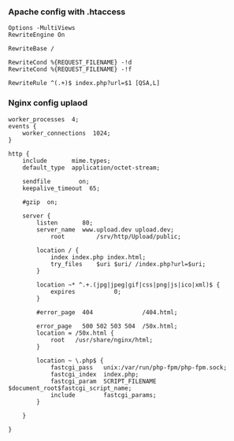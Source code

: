 ### Apache config with .htaccess
    Options -MultiViews
    RewriteEngine On
    
    RewriteBase /
    
    RewriteCond %{REQUEST_FILENAME} -!d
    RewriteCond %{REQUEST_FILENAME} -!f
    
    RewriteRule ^(.+)$ index.php?url=$1 [QSA,L]


### Nginx config uplaod

    worker_processes  4;
    events {
        worker_connections  1024;
    }

    http {
        include       mime.types;
        default_type  application/octet-stream;

        sendfile        on;
        keepalive_timeout  65;

        #gzip  on;

        server {
            listen       80;
            server_name  www.upload.dev upload.dev;
	            root 	     /srv/http/Upload/public;

            location / {
                index index.php index.html;
	            try_files    $uri $uri/ /index.php?url=$uri;
            }

            location ~* ^.+.(jpg|jpeg|gif|css|png|js|ico|xml)$ {
                expires           0;
            }

            #error_page  404              /404.html;

            error_page   500 502 503 504  /50x.html;
            location = /50x.html {
                root   /usr/share/nginx/html;
            }

            location ~ \.php$ {
                fastcgi_pass   unix:/var/run/php-fpm/php-fpm.sock;	
                fastcgi_index  index.php;
                fastcgi_param  SCRIPT_FILENAME $document_root$fastcgi_script_name;
                include        fastcgi_params;
            }

        }

    }
